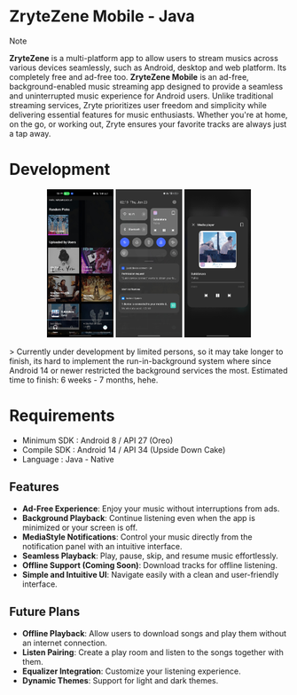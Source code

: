 # ZryteZene Mobile - Java
> [!NOTE]
> **ZryteZene** is a multi-platform app to allow users to stream musics across various devices seamlessly, such as Android, desktop and web platform. Its completely free and ad-free too.
**ZryteZene Mobile** is an ad-free, background-enabled music streaming app designed to provide a seamless and uninterrupted music experience for Android users. Unlike traditional streaming services, Zryte prioritizes user freedom and simplicity while delivering essential features for music enthusiasts. Whether you're at home, on the go, or working out, Zryte ensures your favorite tracks are always just a tap away.

# Development
<p align="center">
<img src="./.screenshots/zz1.jpg" width="120"/>
<img src="./.screenshots/zz2.jpg" width="120"/>
<img src="./.screenshots/zz3.jpg" width="120"/>
</p>
> Currently under development by limited persons, so it may take longer to finish, its hard to implement the run-in-background system where since Android 14 or newer restricted the background services the most. Estimated time to finish: 6 weeks - 7 months, hehe.

# Requirements
- Minimum SDK   : Android 8 / API 27 (Oreo)
- Compile SDK   : Android 14 / API 34 (Upside Down Cake)
- Language      : Java - Native

## Features
- **Ad-Free Experience**: Enjoy your music without interruptions from ads.
- **Background Playback**: Continue listening even when the app is minimized or your screen is off.
- **MediaStyle Notifications**: Control your music directly from the notification panel with an intuitive interface.
- **Seamless Playback**: Play, pause, skip, and resume music effortlessly.
- **Offline Support (Coming Soon)**: Download tracks for offline listening.
- **Simple and Intuitive UI**: Navigate easily with a clean and user-friendly interface.

## Future Plans
- **Offline Playback**: Allow users to download songs and play them without an internet connection.
- **Listen Pairing**: Create a play room and listen to the songs together with them.
- **Equalizer Integration**: Customize your listening experience.
- **Dynamic Themes**: Support for light and dark themes.